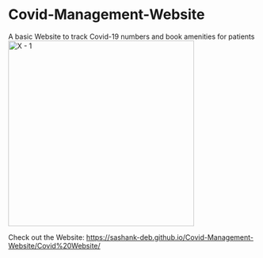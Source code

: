 # Covid-Management-Website
A basic Website to track Covid-19 numbers and book amenities for patients
<br/>
<img width="375" alt="X - 1" src="https://user-images.githubusercontent.com/69194538/128361398-3f889e73-dd96-4fdd-92dc-224bdcdf8323.png">

Check out the Website:
https://sashank-deb.github.io/Covid-Management-Website/Covid%20Website/
